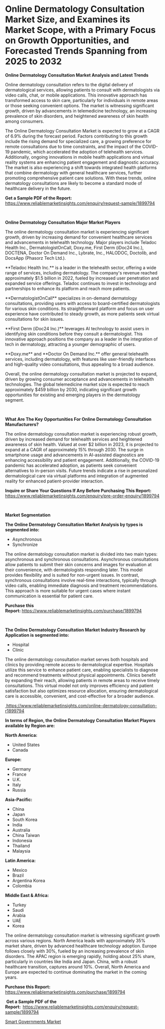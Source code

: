 <p><h1>Online Dermatology Consultation Market Size, and Examines its Market Scope, with a Primary Focus on Growth Opportunities, and Forecasted Trends Spanning from 2025 to 2032</h1></p><p><strong>Online Dermatology Consultation Market Analysis and Latest Trends</strong></p>
<p><p>Online dermatology consultation refers to the digital delivery of dermatological services, allowing patients to consult with dermatologists via video calls, chat, or mobile applications. This innovative approach has transformed access to skin care, particularly for individuals in remote areas or those seeking convenient options. The market is witnessing significant growth, driven by advancements in telemedicine technology, an increasing prevalence of skin disorders, and heightened awareness of skin health among consumers.</p><p>The Online Dermatology Consultation Market is expected to grow at a CAGR of 6.9% during the forecast period. Factors contributing to this growth include the rising demand for specialized care, a growing preference for remote consultations due to time constraints, and the impact of the COVID-19 pandemic, which accelerated the adoption of telehealth services. Additionally, ongoing innovations in mobile health applications and virtual reality systems are enhancing patient engagement and diagnostic accuracy. The market is also experiencing a shift towards integrated health platforms that combine dermatology with general healthcare services, further promoting comprehensive patient care solutions. With these trends, online dermatology consultations are likely to become a standard mode of healthcare delivery in the future.</p></p>
<p><strong>Get a Sample PDF of the Report:&nbsp;</strong> <a href="https://www.reliablemarketinsights.com/enquiry/request-sample/1899794?utm_campaign=3223&utm_medium=2&utm_source=Github&utm_content=ia&utm_term=10032025&utm_id=online-dermatology-consultation">https://www.reliablemarketinsights.com/enquiry/request-sample/1899794</a></p>
<p>&nbsp;</p>
<p><strong>Online Dermatology Consultation Major Market Players</strong></p>
<p><p>The online dermatology consultation market is experiencing significant growth, driven by increasing demand for convenient healthcare services and advancements in telehealth technology. Major players include Teladoc Health Inc., DermatologistOnCall, Doxy.me, First Derm (iDoc24 Inc.), DOCTENA, Doctor On Demand Inc., Lybrate, Inc., HALODOC, Doctolib, and DocsApp (Phasorz Tech Ltd.).</p><p>**Teladoc Health Inc.** is a leader in the telehealth sector, offering a wide range of services, including dermatology. The company's revenue reached approximately $1.5 billion in 2022, fueled by increased user penetration and expanded service offerings. Teladoc continues to invest in technology and partnerships to enhance its platform and reach more patients.</p><p>**DermatologistOnCall** specializes in on-demand dermatology consultations, providing users with access to board-certified dermatologists for various skin conditions. Its straightforward platform and focus on user experience have contributed to steady growth, as more patients seek virtual consultations for skin issues.</p><p>**First Derm (iDoc24 Inc.)** leverages AI technology to assist users in identifying skin conditions before they consult a dermatologist. This innovative approach positions the company as a leader in the integration of tech in dermatology, attracting a younger demographic of users.</p><p>**Doxy.me** and **Doctor On Demand Inc.** offer general telehealth services, including dermatology, with features like user-friendly interfaces and high-quality video consultations, thus appealing to a broad audience.</p><p>Overall, the online dermatology consultation market is projected to expand, driven by growing consumer acceptance and advancements in telehealth technologies. The global telemedicine market size is expected to reach approximately $459 billion by 2030, indicating significant growth opportunities for existing and emerging players in the dermatology segment.</p></p>
<p>&nbsp;</p>
<p><strong>What Are The Key Opportunities For Online Dermatology Consultation Manufacturers?</strong></p>
<p><p>The online dermatology consultation market is experiencing robust growth, driven by increased demand for telehealth services and heightened awareness of skin health. Valued at over $2 billion in 2023, it is projected to expand at a CAGR of approximately 15% through 2030. The surge in smartphone usage and advancements in AI-assisted diagnostics are enhancing accessibility and patient engagement. Additionally, the COVID-19 pandemic has accelerated adoption, as patients seek convenient alternatives to in-person visits. Future trends indicate a rise in personalized dermatological care via virtual platforms and integration of augmented reality for enhanced patient-provider interaction.</p></p>
<p><strong>Inquire or Share Your Questions If Any Before Purchasing This Report:</strong> <a href="https://www.reliablemarketinsights.com/enquiry/pre-order-enquiry/1899794?utm_campaign=3223&utm_medium=2&utm_source=Github&utm_content=ia&utm_term=10032025&utm_id=online-dermatology-consultation">https://www.reliablemarketinsights.com/enquiry/pre-order-enquiry/1899794</a></p>
<p>&nbsp;</p>
<p><strong>Market Segmentation</strong></p>
<p><strong>The Online Dermatology Consultation Market Analysis by types is segmented into:</strong></p>
<p><ul><li>Asynchronous</li><li>Synchronize</li></ul></p>
<p><p>The online dermatology consultation market is divided into two main types: asynchronous and synchronous consultations. Asynchronous consultations allow patients to submit their skin concerns and images for evaluation at their convenience, with dermatologists responding later. This model provides flexibility and is suited for non-urgent issues. In contrast, synchronous consultations involve real-time interactions, typically through video calls, enabling immediate diagnosis and treatment recommendations. This approach is more suitable for urgent cases where instant communication is essential for patient care.</p></p>
<p><strong>Purchase this Report:&nbsp;</strong><a href="https://www.reliablemarketinsights.com/purchase/1899794?utm_campaign=3223&utm_medium=2&utm_source=Github&utm_content=ia&utm_term=10032025&utm_id=online-dermatology-consultation">https://www.reliablemarketinsights.com/purchase/1899794</a></p>
<p>&nbsp;</p>
<p><strong>The Online Dermatology Consultation Market Industry Research by Application is segmented into:</strong></p>
<p><ul><li>Hospital</li><li>Clinic</li></ul></p>
<p><p>The online dermatology consultation market serves both hospitals and clinics by providing remote access to dermatological expertise. Hospitals utilize this service to enhance patient care, enabling specialists to diagnose and recommend treatments without physical appointments. Clinics benefit by expanding their reach, allowing patients in remote areas to receive timely consultations. This virtual model not only improves efficiency and patient satisfaction but also optimizes resource allocation, ensuring dermatological care is accessible, convenient, and cost-effective for a broader audience.</p></p>
<p><a href="https://www.reliablemarketinsights.com/online-dermatology-consultation-r1899794?utm_campaign=3223&utm_medium=2&utm_source=Github&utm_content=ia&utm_term=10032025&utm_id=online-dermatology-consultation">&nbsp;https://www.reliablemarketinsights.com/online-dermatology-consultation-r1899794</a></p>
<p><strong>In terms of Region, the Online Dermatology Consultation Market Players available by Region are:</strong></p>
<p>
    <p> <strong> North America: </strong>
        <ul>
            <li>United States</li>
            <li>Canada</li>
        </ul>
        </p> 
    <p> <strong> Europe: </strong>
        <ul>
            <li>Germany</li>
            <li>France</li>
            <li>U.K.</li>
            <li>Italy</li>
            <li>Russia</li>
        </ul>
        </p> 
    <p> <strong> Asia-Pacific: </strong>
        <ul>
            <li>China</li>
            <li>Japan</li>
            <li>South Korea</li>
            <li>India</li>
            <li>Australia</li>
            <li>China Taiwan</li>
            <li>Indonesia</li>
            <li>Thailand</li>
            <li>Malaysia</li>
        </ul>
        </p> 
    <p> <strong> Latin America: </strong>
        <ul>
            <li>Mexico</li>
            <li>Brazil</li>
            <li>Argentina Korea</li>
            <li>Colombia</li>
        </ul>
        </p> 
    <p> <strong> Middle East & Africa: </strong>
        <ul>
            <li>Turkey</li>
            <li>Saudi</li>
            <li>Arabia</li>
            <li>UAE</li>
            <li>Korea</li>
        </ul>
    </p>
    </p>
<p><p>The online dermatology consultation market is witnessing significant growth across various regions. North America leads with approximately 35% market share, driven by advanced healthcare technology adoption. Europe follows closely with 30%, fueled by an increasing prevalence of skin disorders. The APAC region is emerging rapidly, holding about 25% share, particularly in countries like India and Japan. China, with a robust healthcare transition, captures around 10%. Overall, North America and Europe are expected to continue dominating the market in the coming years.</p></p>
<p><strong>Purchase this Report: </strong><a href="https://www.reliablemarketinsights.com/purchase/1899794?utm_campaign=3223&utm_medium=2&utm_source=Github&utm_content=ia&utm_term=10032025&utm_id=online-dermatology-consultation">https://www.reliablemarketinsights.com/purchase/1899794</a></p>
<p>&nbsp;<strong>Get a Sample PDF of the Report:&nbsp;&nbsp;</strong><a href="https://www.reliablemarketinsights.com/enquiry/request-sample/1899794?utm_campaign=3223&utm_medium=2&utm_source=Github&utm_content=ia&utm_term=10032025&utm_id=online-dermatology-consultation">https://www.reliablemarketinsights.com/enquiry/request-sample/1899794</a></p>
<p><strong></strong></p>
<p><p><a href="https://github.com/lefiobakali/Market-Research-Report-List-1/blob/main/smart-governments-market.md?utm_campaign=3223&utm_medium=2&utm_source=Github&utm_content=ia&utm_term=10032025&utm_id=online-dermatology-consultation">Smart Governments Market</a></p></p>